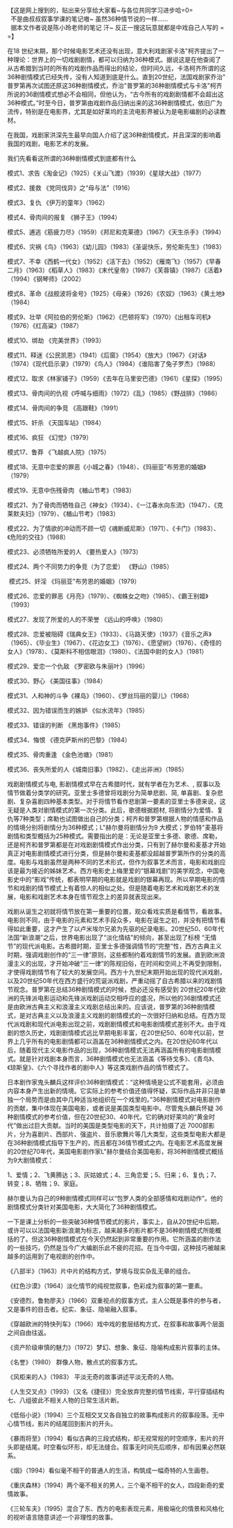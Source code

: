 【这是网上搜到的，贴出来分享给大家看~与各位共同学习进步哈=0=  
  不是曲叔叔叙事学课的笔记嗷~ 虽然36种情节说的一样……  
  据本文作者说是陈小玲老师的笔记 汗~ 反正一搜这玩意就都是中戏自己人写的 = =】

在18 世纪末期，那个时候电影艺术还没有出现，意大利戏剧家卡洛"柯齐提出了一种理论：世界上的一切戏剧剧情，都可以归纳为36种模式。据说这是在他查阅了从古希腊到当时的所有的戏剧作品而得出的结论，但时间久远，卡洛柯齐所谓的这36种剧情模式已经失传，没有人知道到底是什么。直到20世纪，法国戏剧家乔治" 普罗第再次试图还原这36种剧情模式，乔治"普罗第的36种剧情模式与卡洛"柯齐所说的36剧情模式想必不会相同，但他认为，“古今所有的戏剧剧情都不会超出这36种模式。”时至今日，普罗第由戏剧作品归纳出来的这36种剧情模式，依旧广为流传，特别是在电影界，尤其是如好莱坞的主流电影界被认为是电影编剧的必读教材。

在我国，戏剧家洪深先生最早向国人介绍了这36种剧情模式，并且深深的影响着我国的戏剧，电影艺术的发展。

我们先看看这所谓的36种剧情模式到底都有什么

模式1、求告《淘金记》（1925）《关山飞渡》（1939）《星球大战》（1977）

模式2、援救 《党同伐异》之“母与法”（1916）

模式3、复仇 《伊万的童年》（1962）

模式4、骨肉间的报复 《狮子王》（1994）

模式5、逋逃《筋疲力尽》（1959）《邦尼和克莱德》（1967）《天生杀手》（1994）

模式6、灾祸《鸟》（1963）《幼儿园》（1983）《圣诞快乐，劳伦斯先生》（1983）

模式7、不幸《西鹤一代女》（1952）《活下去》（1952）《雁南飞》（1957）《早春二月》（1963）《稻草人》（1983）《末代皇帝》（1987）《芙蓉镇》（1987）《活着》（1994）《钢琴师》（2002）

模式8、革命《战舰波将金号》（1925）《母亲》（1926）《农奴》（1963）《黄土地》（1984）

模式9、壮举《阿拉伯的劳伦斯》（1962）《巴顿将军》（1970）《出租车司机》（1976）《红高粱》（1987）

模式10、绑劫 《完美世界》（1993）

模式11、释迷《公民凯恩》（1941）《后窗》（1954）《放大》（1967）《对话》（1974）《现代启示录》（1979）《鸟人》（1984）《谁陷害了兔子罗杰》（1988）

模式12、取求《林家铺子》（1959）《去年在马里安巴德》（1961）《星探》（1995）

模式13、骨肉间的仇视《呼喊与细雨》（1972）《乱》（1985）《野战排》（1986）

模式14、骨肉间的争竞 《高跟鞋》（1991）

模式15、奸杀 《天国车站》（1984）

模式16、疯狂 《幻觉》（1979）

模式17、鲁莽 《飞越疯人院》（1975）

模式18、无意中恋爱的罪恶《小城之春》（1948）、《玛丽亚"布劳恩的婚姻》（1979）

模式19、无意中伤残骨肉 《楢山节考》（1983）

模式21、为了骨肉而牺牲自己《神女》（1934）、《一江春水向东流》（1947）、《克莱默夫妇》（1979）、《楢山节考》（1983）

模式22、为了情欲的冲动而不顾一切《魂断威尼斯》（1971）、《卡门》（1983）、《危险的交往》（1988）

模式23、必须牺牲所爱的人 《要热爱人》（1973）

模式24、两个不同势力的争竞（为了恋爱） 《野山》（1985）

 模式25、奸淫 《玛丽亚"布劳恩的婚姻》（1979）

模式26、恋爱的罪恶《月亮》（1979）、《蜘蛛女之吻》（1985）、《霸王别姬》（1993）

模式27、发现了所爱的人的不荣誉 《远山的呼唤》（1980）

模式28、恋爱被阻碍《瑞典女王》（1933）、《马路天使》（1937）《音乐之声》（1965）、《毕业生》（1967）、《花边女工》（1976）、《愿望树》（1976）、《奇怪的女人》（1978）、《莫斯科不相信眼泪》（1980）、《法国中尉的女人》（1981）

模式29、爱恋一个仇敌 《罗密欧与朱丽叶》（1996）

模式30、野心 《美国往事》（1984）

模式31、人和神的斗争《裸岛》（1960）、《罗丝玛丽的婴儿》（1968）

模式32、因为错误而生的嫉妒 《似水流年》（1985）

模式33、错误的判断 《黑炮事件》（1985）

模式34、悔恨 《德克萨斯州的巴黎》（1984）

模式35、骨肉重逢 《金色池塘》（1981）

模式36、丧失所爱的人《城南旧事》（1982）、《走出非洲》（1985）

戏剧剧情模式与电, 影剧情模式早在古希腊时代，就有学者在为艺术、, 叙事以及情节做着分类学的研究。亚里士多德曾将戏剧分为简单悲剧、简, 单喜剧、复杂悲剧、复杂喜剧四种基本类型。对于将情节看作悲剧第一要素的亚里士多德来说，这无疑是人类对剧情模式的第一次分类。此后，歌德根据题材, 将剧情分为爱情、复仇等7种类型；席勒也试图做出自己的分类；柯齐和普罗第根据人物的情感和作品的情境分别将剧情分为36种模式；L"赫尔曼将剧情分为9 大模式；罗伯特"麦基将剧情和类型概括为25种模式。需要指出的是：无论是亚里士多德、歌德、席勒，还是柯齐和普罗第都是在对戏剧剧情模式作出分类，只有到了赫尔曼和麦基才开始真正对电影剧情模式进行分类，但是赫尔曼和麦基都没超越普罗第所作的分类的高度。电影与戏剧虽然是两种不同的艺术形式，但作为叙事艺术而言，电影和戏剧应该是最为接近的姊妹艺术。西方电影史上梅里爱的“银幕戏剧”的美学观念，中国电影史中的“影戏”传统，都表明早期的电影就是戏剧的银幕再现。所以早期电影的情节和戏剧的情节模式上有着惊人的相似之处。但是随着电影艺术和戏剧艺术的发展，电影和戏剧艺术本身在情节观念上的差异就表现出来。

戏剧从诞生之初就将情节放在第一重要的位置，观众看戏实质是看情节，看故事。电影则不同，由于电影的元素和艺术手段众多，电影在诞生之初，并没有把情节看得如此重要，这才产生了以卢米埃尔兄弟为先驱的纪录电影。20世纪50、60年代法国“新浪潮”之后，世界电影出现了“淡化情结”的倾向，甚至出现了标榜 “无情节”的现代派电影。古希腊时期，亚里士多德强调情节的“完整”性，西方古典主义时期，强调戏剧创作的“三一律”原则，这些都制约着戏剧情节的发展。直到欧洲浪漫主义的出现，才开始冲破“三一律”的陈规旧俗，在时间和空间上不再受到限制，才使得戏剧情节有了较大的发展空间。西方十九世纪末期开始出现的现代派戏剧，以及20世纪50年代在西方盛行的荒诞派戏剧，严重动摇了自古希腊以来的戏剧情节观念。普罗第在总结36种剧情模式的时候，想必还没有感受到 20世纪20年代欧洲的先锋派电影运动和先锋派戏剧运动交相呼应的盛况，所以他的36剧情模式还是由欧洲古典主义和浪漫主义戏剧总结出来的。应该说，普罗第的36种剧情模式，是对古典主义以及浪漫主义戏剧的剧情模式的一次很好归纳和总结。在西方现代派戏剧和现代派电影出现之前，戏剧剧情模式和电影剧情模式差别不大。由于戏剧的悠久历史，戏剧剧情模式远比早期电影丰富，在20世纪50、60年代以前，世界上几乎所有的电影剧情都可以涵盖在36种剧情模式之内。在20世纪60年代以后，随着现代主义电影作品的出现，36种剧情模式无法再涵盖所有的电影剧情模式。就是针对戏剧本身而言，36种剧情模式也无法涵盖《等待戈多》、《青鸟》、《琼斯皇》、《六个寻找作者的剧中人》等这类戏剧作品的情节模式了。

日本剧作家鬼头麟兵这样评价36种剧情模式：“这种情境是公式不能套用，必须由内容本身产生出新的情境。它实际上的参考价值还值得怀疑，实际作品并非只是单独一个局势而是由其中几种适当地组织在一个戏里的。”36种剧情模式对电影剧作的贡献，集中体现在美国电影，或者说是美国类型电影中。尽管鬼头麟兵怀疑 36种剧情模式的参考价值，但在20世纪30、40年代，它的确对好莱坞的“黄金时代”做出过巨大贡献。当时的美国是类型电影的天下，共计拍摄了近 7000部影片，分为喜剧片、西部片、强盗片、音乐歌舞片等几大类型，这些类型电影大都是在36种剧情模式指导下生产的，而且都在36情节模式之内。在电影艺术高度发展的20世纪70年代，美国电影剧作家L"赫尔曼结合美国电影，将36种剧情模式概括为9大剧情模式：

1、爱情；2、飞黄腾达；3、灰姑娘式；4、三角恋爱；5、归来；6、复仇；7、转变；8、牺牲；9、家庭。

赫尔曼认为自己的9种剧情模式同样可以“包罗人类的全部感情和戏剧动作”。他的剧情模式分类针对美国电影，大大简化了36种剧情模式。

一下是课上分析的一些突破36种情节模式的影片，事实上，自从20世纪中后期，或许可以以法国电影新浪潮为标志，越来越多的影片都不是36种剧情模式所能概括的了。但这36种剧情模式在今天仍然起到非常重要的作用。它所涵盖的剧作法的一些技巧，仍然是当今广大编剧乐此不疲的花招。在当今中国，这种技巧被越来越多的运用到了电视剧的创作中。

《八部半》（1963）片中片的结构方式，梦境与现实杂乱无章的组合。

《红色沙漠》（1964）淡化情节的纯视觉叙事，色彩成为叙事的第一要素。

《安德烈，鲁勃廖夫》（1966）双重视点的叙事方式，主人公既是事件的参与者，又是事件的目击者。纪实、象征、隐喻融入叙事。

《穿越欧洲的特快列车》（1966）戏中戏的套层结构方式，在叙事和故事两个层面之间自由往返。

《资产阶级审慎的魅力》（1972）梦幻、想象、象征、隐喻构成影片叙事的主体。

《名誉》（1980） 群像人物，散点式的叙事方式。

《风柜来的人》（1983） 平淡无奇的故事讲述平淡无奇的人物。

《人生交叉点》（1993）（又名《捷径》）完全放弃完整的情节线索，平行穿插结构七、八组彼此不相关人物的日常生活片断。

《低俗小说》（1994）三个互相交叉又各自独立的故事构成影片的叙事段落。无中心情节线，影片的结尾回到影片的开头。

《暴雨将至》（1994）看似古典的三段式结构，却无视常规的时空顺序，影片的开头即是结尾。时空看似环形，却无法缝合。叙事无时间先后顺序，却有因果必然联系。

《烟》（1994）看似毫不相干的普通人的生活，构筑成一幅奇特的人生画卷。

《重庆森林》（1994）两个毫不相关的男人，三个毫不相干的女人，四段新奇的爱情故事。

《三轮车夫》（1995）混合了东、西方的电影表现元素，用极端化的情景和风格化的视听语言随意讲述一个非理性的故事。